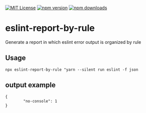 [![MIT License](http://img.shields.io/badge/license-MIT-blue.svg?style=flat)](LICENSE)
[![npm version](https://badge.fury.io/js/eslint-report-by-rule.svg)](https://badge.fury.io/js/eslint-report-by-rule)
[![npm downloads](https://img.shields.io/npm/dw/eslint-report-by-rule.svg)](https://img.shields.io/npm/dw/eslint-report-by-rule.svg)

# eslint-report-by-rule 
                        
Generate a report in which eslint error output is organized by rule

## Usage

`npx eslint-report-by-rule "yarn --silent run eslint -f json`

## output example

```
{
        "no-console": 1
}
```
